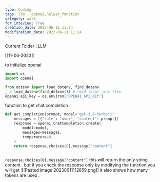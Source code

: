 ```yaml
---
type: Coding  
tags: llm , openai,helper_function
category: work
for_inteview: True
creation_date: 2023-06-11 11:24
modification_date: 2023-06-11 11:24
---
```


  
Current Folder : LLM




[[11-06-2023]]


to initialize openai 
```python
import os
import openai

from dotenv import load_dotenv, find_dotenv
_ = load_dotenv(find_dotenv()) # read local .env file
openai.api_key = os.environ['OPENAI_API_KEY']

```

function to get chat completion 
```python 
def get_completion(prompt, model="gpt-3.5-turbo"):
    messages = [{"role": "user", "content": prompt}]
    response = openai.ChatCompletion.create(
        model=model,
        messages=messages,
        temperature=0, 
    )
    return response.choices[0].message["content"]
	
```


`response.choices[0].message["content"]` this will return the only string content . but if you check the response only by modifying the function you will get ![[Pasted image 20230611112859.png]]
it also shows how many tokens are used . 